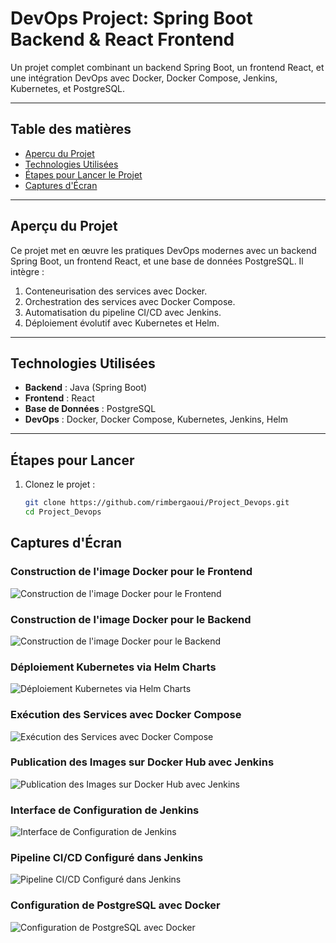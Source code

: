 # **DevOps Project: Spring Boot Backend & React Frontend**

Un projet complet combinant un backend Spring Boot, un frontend React, et une intégration DevOps avec Docker, Docker Compose, Jenkins, Kubernetes, et PostgreSQL.

---

## **Table des matières**
- [Aperçu du Projet](#aperçu-du-projet)
- [Technologies Utilisées](#technologies-utilisées)
- [Étapes pour Lancer le Projet](#étapes-pour-lancer-le-projet)
- [Captures d'Écran](#captures-décran)

---

## **Aperçu du Projet**

Ce projet met en œuvre les pratiques DevOps modernes avec un backend Spring Boot, un frontend React, et une base de données PostgreSQL. Il intègre :

1. Conteneurisation des services avec Docker.
2. Orchestration des services avec Docker Compose.
3. Automatisation du pipeline CI/CD avec Jenkins.
4. Déploiement évolutif avec Kubernetes et Helm.

---


## **Technologies Utilisées**
- **Backend** : Java (Spring Boot)
- **Frontend** : React
- **Base de Données** : PostgreSQL
- **DevOps** : Docker, Docker Compose, Kubernetes, Jenkins, Helm

---

## **Étapes pour Lancer**
1. Clonez le projet :
   ```bash
   git clone https://github.com/rimbergaoui/Project_Devops.git
   cd Project_Devops

## **Captures d'Écran**
### Construction de l'image Docker pour le Frontend
![Construction de l'image Docker pour le Frontend](./Captures/build_frontend.png)

### Construction de l'image Docker pour le Backend  
![Construction de l'image Docker pour le Backend](./Captures/build-back.png)  

### Déploiement Kubernetes via Helm Charts  
![Déploiement Kubernetes via Helm Charts](./Captures/charts.png)  

### Exécution des Services avec Docker Compose  
![Exécution des Services avec Docker Compose](./Captures/docker-compose.png)  

### Publication des Images sur Docker Hub avec Jenkins  
![Publication des Images sur Docker Hub avec Jenkins](./Captures/docker-hub+jenkins.png)  

### Interface de Configuration de Jenkins  
![Interface de Configuration de Jenkins](./Captures/jenckins.png)  

### Pipeline CI/CD Configuré dans Jenkins  
![Pipeline CI/CD Configuré dans Jenkins](./Captures/pipeline-jenkins.png)  

### Configuration de PostgreSQL avec Docker  
![Configuration de PostgreSQL avec Docker](./Captures/postgres-avec-docker.png)
   

